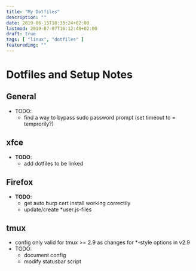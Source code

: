 ```yaml
---
title: "My Dotfiles"
description: ""
date: 2019-06-15T10:33:24+02:00
lastmod: 2019-07-07T16:12:48+02:00
draft: true
tags: [ "linux", "dotfiles" ]
featuredimg: ""
---
```


# Dotfiles and Setup Notes

## General
* TODO:
  * find a way to bypass sudo password prompt (set timeout to = temprorily?)

## xfce
* **TODO**:
  * add dotfiles to be linked

## Firefox
* **TODO**:
  * get auto burp cert install working correctily
  * update/create *user.js-files

## tmux
* config only valid for tmux >= 2.9 as changes for \*-style options in v2.9
* TODO:
  * document config
  * modify statusbar script
